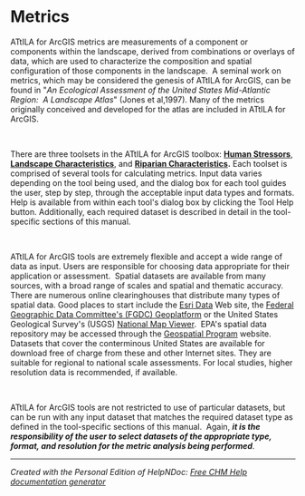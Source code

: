 # Metrics

ATtILA for ArcGIS metrics are measurements of a component or components within the landscape, derived from combinations or overlays of data, which are used to characterize the composition and spatial configuration of those components in the landscape.&nbsp; A seminal work on metrics, which may be considered the genesis of ATtILA for ArcGIS, can be found in "*An Ecological Assessment of the United States Mid-Atlantic Region:&nbsp; A Landscape Atlas*" (Jones et al,1997). Many of the metrics originally conceived and developed for the atlas are included in ATtILA for ArcGIS.

&nbsp;

There are three toolsets in the ATtILA for ArcGIS toolbox: [**Human Stressors**](<HumanStressors.md>), [**Landscape Characteristics**](<LandscapeCharacteristics.md>), and [**Riparian Characteristics**](<RiparianCharacteristics.md>)**.** Each toolset is comprised of several tools for calculating metrics. Input data varies depending on the tool being used, and the dialog box for each tool guides the user, step by step, through the acceptable input data types and formats. Help is available from within each tool's dialog box by clicking the Tool Help button. Additionally, each required dataset is described in detail in the tool-specific sections of this manual.

&nbsp;

ATtILA for ArcGIS tools are extremely flexible and accept a wide range of data as input. Users are responsible for choosing data appropriate for their application or assessment.&nbsp; Spatial datasets are available from many sources, with a broad range of scales and spatial and thematic accuracy. There are numerous online clearinghouses that distribute many types of spatial data. Good places to start include the [Esri Data](<http://www.esri.com/data/data-maps/> "target=\"\_blank\"") Web site, the [Federal Geographic Data Committee's (FGDC) Geoplatform](<http://www.geoplatform.gov/resources> "target=\"\_blank\"") or the United States Geological Survey's (USGS) [National Map Viewer](<http://viewer.nationalmap.gov/> "target=\"\_blank\"").&nbsp; EPA's spatial data repository may be accessed through the [Geospatial Program](<www.epa.gov/geospatial/data.html> "target=\"\_blank\"") website. Datasets that cover the conterminous United States are available for download free of charge from these and other Internet sites. They are suitable for regional to national scale assessments. For local studies, higher resolution data is recommended, if available.

&nbsp;

ATtILA for ArcGIS tools are not restricted to use of particular datasets, but can be run with any input dataset that matches the required dataset type as defined in the tool-specific sections of this manual.&nbsp; Again, ***it is the responsibility of the user to select datasets of the appropriate type, format, and resolution for the metric analysis being performed***.

***
_Created with the Personal Edition of HelpNDoc: [Free CHM Help documentation generator](<https://www.helpndoc.com>)_
